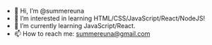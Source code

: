 - 👋 Hi, I’m @summereuna
- 👀 I’m interested in learning HTML/CSS/JavaScript/React/NodeJS!
- 🌱 I’m currently learning JavaScript/React.
- 📫 How to reach me: summereuna@gmail.com

<!---
summereuna/summereuna is a ✨ special ✨ repository because its `README.md` (this file) appears on your GitHub profile.
You can click the Preview link to take a look at your changes.
--->
